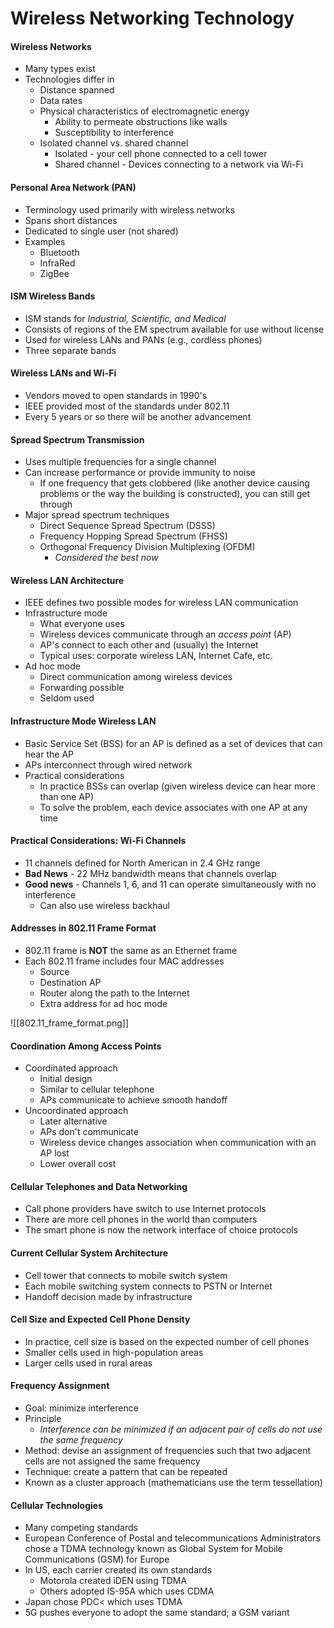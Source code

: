 # Wireless Networking Technology
#### Wireless Networks
- Many types exist
- Technologies differ in
	- Distance spanned
	- Data rates
	- Physical characteristics of electromagnetic energy
		- Ability to permeate obstructions like walls
		- Susceptibility to interference
	- Isolated channel vs. shared channel
		- Isolated - your cell phone connected to a cell tower
		- Shared channel - Devices connecting to a network via Wi-Fi

#### Personal Area Network (PAN)
- Terminology used primarily with wireless networks
- Spans short distances
- Dedicated to single user (not shared)
- Examples
	- Bluetooth
	- InfraRed
	- ZigBee

#### ISM Wireless Bands
- ISM stands for *Industrial, Scientific, and Medical*
- Consists of regions of the EM spectrum available for use without license
- Used for wireless LANs and PANs (e.g., cordless phones)
- Three separate bands

#### Wireless LANs and Wi-Fi
- Vendors moved to open standards in 1990's
- IEEE provided most of the standards under 802.11
- Every 5 years or so there will be another advancement

#### Spread Spectrum Transmission
- Uses multiple frequencies for a single channel
- Can increase performance or provide immunity to noise
	- If one frequency that gets clobbered (like another device causing problems or the way the building is constructed), you can still get through
- Major spread spectrum techniques
	- Direct Sequence Spread Spectrum (DSSS)
	- Frequency Hopping Spread Spectrum (FHSS)
	- Orthogonal Frequency Division Multiplexing (OFDM)
		- *Considered the best now*

#### Wireless LAN Architecture
- IEEE defines two possible modes for wireless LAN communication
- Infrastructure mode
	- What everyone uses
	- Wireless devices communicate through an *access point* (AP)
	- AP's connect to each other and (usually) the Internet
	- Typical uses: corporate wireless LAN, Internet Cafe, etc.
- Ad hoc mode
	- Direct communication among wireless devices
	- Forwarding possible
	- Seldom used

#### Infrastructure Mode Wireless LAN
- Basic Service Set (BSS) for an AP is defined as a set of devices that can hear the AP
- APs interconnect through wired network
- Practical considerations
	- In practice BSSs can overlap (given wireless device can hear more than one AP)
	- To solve the problem, each device associates with one AP at any time

#### Practical Considerations: Wi-Fi Channels
- 11 channels defined for North American in 2.4 GHz range
- **Bad News** - 22 MHz bandwidth means that channels overlap
- **Good news** - Channels 1, 6, and 11 can operate simultaneously with no interference
	- Can also use wireless backhaul

#### Addresses in 802.11 Frame Format
- 802.11 frame is **NOT** the same as an Ethernet frame
- Each 802.11 frame includes four MAC addresses
	- Source
	- Destination AP
	- Router along the path to the Internet
	- Extra address for ad hoc mode

![[802.11_frame_format.png]]

#### Coordination Among Access Points
- Coordinated approach
	- Initial design
	- Similar to cellular telephone
	- APs communicate to achieve smooth handoff
- Uncoordinated approach
	- Later alternative
	- APs don't communicate
	- Wireless device changes association when communication with an AP lost
	- Lower overall cost

#### Cellular Telephones and Data Networking
- Call phone providers have switch to use Internet protocols
- There are more cell phones in the world than computers
- The smart phone is now the network interface of choice protocols

#### Current Cellular System Architecture
- Cell tower that connects to mobile switch system
- Each mobile switching system connects to PSTN or Internet
- Handoff decision made by infrastructure

#### Cell Size and Expected Cell Phone Density
- In practice, cell size is based on the expected number of cell phones
- Smaller cells used in high-population areas
- Larger cells used in rural areas

#### Frequency Assignment
- Goal: minimize interference
- Principle
	- *Interference can be minimized if an adjacent pair of cells do not use the same frequency*
- Method: devise an assignment of frequencies such that two adjacent cells are not assigned the same frequency
- Technique: create a pattern that can be repeated
- Known as a cluster approach (mathematicians use the term tessellation)

#### Cellular Technologies
- Many competing standards
- European Conference of Postal and telecommunications Administrators chose a TDMA technology known as Global System for Mobile Communications (GSM) for Europe
- In US, each carrier created its own standards
	- Motorola created iDEN using TDMA
	- Others adopted IS-95A which uses CDMA
- Japan chose PDC< which uses TDMA
- 5G pushes everyone to adopt the same standard; a GSM variant

